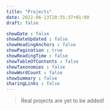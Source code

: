```yaml
---
title: "Projects"
date: 2022-06-13T20:55:37+01:00
draft: false

showDate : false
showDateUpdated : false
showHeadingAnchors : false
showPagination : true
showReadingTime : false
showTableOfContents : false
showTaxonomies : false 
showWordCount : false
showSummary : false
sharingLinks : false
---
```


> Real projects are yet to be added!
